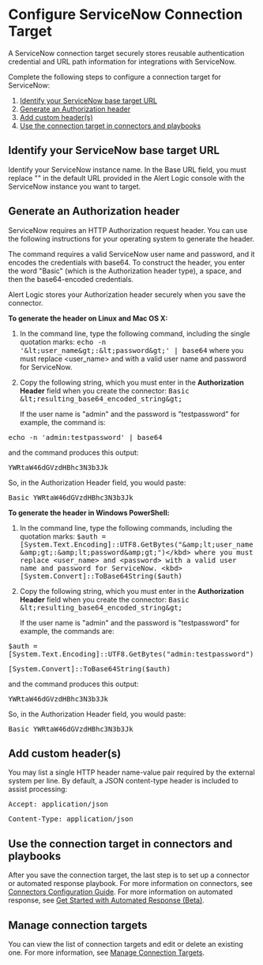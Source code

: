 # Configure ServiceNow Connection Target

A ServiceNow connection target securely stores reusable authentication credential and URL path information for integrations with ServiceNow.

Complete the following steps to  configure a connection target for ServiceNow:

1. [Identify your ServiceNow base target URL](#IdentifyyourServiceNowbasetargetURL)
2. [Generate an Authorization header](#GenerateanAuthorizationheader)
3. [Add custom header(s)](#Addcustomheader(s))
4. [Use the connection target in connectors and playbooks](#Usetheconnectiontargetinconnectorsandplaybooks)

## Identify your ServiceNow base target URL

Identify your ServiceNow instance name. In the Base URL field, you must replace "<myinstance>" in the default URL provided in the Alert Logic console with the ServiceNow instance  you want to target.

## Generate an Authorization header

ServiceNow requires an HTTP Authorization request header. You can use the following instructions for your operating system to generate the header.

The command requires a valid ServiceNow user name and password, and it encodes the credentials with base64. To construct the header, you enter the word "Basic" (which is the Authorization header type), a space, and then the  base64-encoded credentials.

Alert Logic stores your Authorization header securely when you save the connector.

**To generate the header on Linux and Mac OS X:**

1. In the command line, type the following command, including the single quotation marks:
<kbd>echo -n '&amp;lt;user_name&amp;gt;:&amp;lt;password&amp;gt;' | base64</kbd>
where you must replace <user_name> and <password> with a valid user name and password  for ServiceNow.
2. Copy the following string, which you must enter in the **Authorization Header** field when you create the connector:
<kbd>Basic &amp;lt;resulting_base64_encoded_string&amp;gt;</kbd>

    If the user name is "admin" and the password is "testpassword" for example, the command is: 

<kbd>echo -n 'admin:testpassword' | base64</kbd>

 and the command produces this output: 

<kbd>YWRtaW46dGVzdHBhc3N3b3Jk</kbd>

 So, in the Authorization Header field, you would paste:

<kbd>Basic YWRtaW46dGVzdHBhc3N3b3Jk</kbd>

**To generate the header in Windows PowerShell:**

1. In the command line, type the following commands, including the quotation marks:
<kbd>$auth  = [System.Text.Encoding]::UTF8.GetBytes("&amp;lt;user_name&amp;gt;:&amp;lt;password&amp;gt;")</kbd>
where you must replace <user_name> and <password> with a valid user name and password for ServiceNow.
<kbd>[System.Convert]::ToBase64String($auth)</kbd>
2. Copy the following string, which you must enter in the **Authorization Header** field when you create the connector:
<kbd>Basic &amp;lt;resulting_base64_encoded_string&amp;gt;</kbd>

    If the user name is "admin" and the password is "testpassword" for example, the commands are:

<kbd>$auth  = [System.Text.Encoding]::UTF8.GetBytes("admin:testpassword")</kbd>

<kbd>[System.Convert]::ToBase64String($auth)</kbd>

and the command produces this output: 

<kbd>YWRtaW46dGVzdHBhc3N3b3Jk</kbd>

So, in the Authorization Header field, you would paste:

<kbd>Basic YWRtaW46dGVzdHBhc3N3b3Jk</kbd>

## Add custom header(s)

You may list a single HTTP header name-value pair required by the external system per line. By default, a JSON content-type header is included to assist processing:

<kbd>Accept: application/json</kbd>

<kbd>Content-Type: application/json</kbd>

## Use the connection target in connectors and playbooks

After you save the connection target, the last step is to set up a connector or automated response playbook. For more information on connectors, see [Connectors Configuration Guide](../../../Z-Sandbox/bbaskin/connectors-beta/connectors.md). For more information on automated response, see [Get Started with Automated Response (Beta)](../../../respond/automated-response.md).

## Manage connection targets

You can view the list of connection targets and edit or delete an existing one. For more information, see [Manage Connection Targets](../../../Z-Sandbox/bbaskin/connectors-beta/connection-targets/manage-connection-targets.md).
